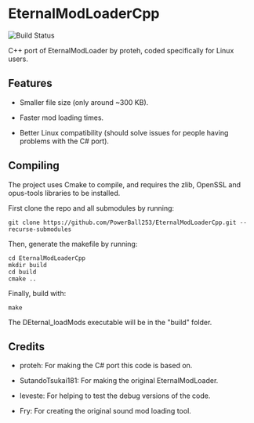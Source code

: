 # EternalModLoaderCpp
![Build Status](https://github.com/PowerBall253/EternalModLoaderCpp/actions/workflows/cmake.yml/badge.svg)

C++ port of EternalModLoader by proteh, coded specifically for Linux users.

## Features
* Smaller file size (only around ~300 KB).

* Faster mod loading times.

* Better Linux compatibility (should solve issues for people having problems with the C# port).

## Compiling
The project uses Cmake to compile, and requires the zlib, OpenSSL and opus-tools libraries to be installed.

First clone the repo and all submodules by running:

```
git clone https://github.com/PowerBall253/EternalModLoaderCpp.git --recurse-submodules
```

Then, generate the makefile by running:
```
cd EternalModLoaderCpp
mkdir build
cd build
cmake ..
```

Finally, build with:
```
make
```

The DEternal_loadMods executable will be in the "build" folder.

## Credits
* proteh: For making the C# port this code is based on.

* SutandoTsukai181: For making the original EternalModLoader.

* leveste: For helping to test the debug versions of the code.

* Fry: For creating the original sound mod loading tool.
